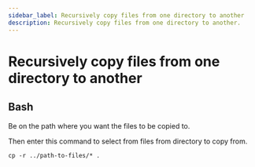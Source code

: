 ```yaml
---
sidebar_label: Recursively copy files from one directory to another
description: Recursively copy files from one directory to another.
---
```


# Recursively copy files from one directory to another

## Bash

Be on the path where you want the files to be copied to.

Then enter this command to select from files from directory to copy from.

```
cp -r ../path-to-files/* .
```